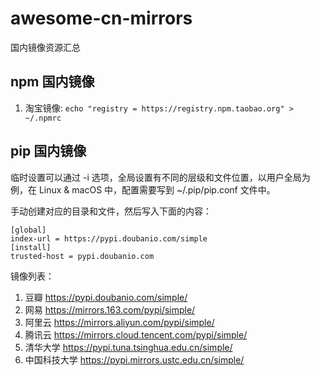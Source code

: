 # awesome-cn-mirrors

国内镜像资源汇总


## npm 国内镜像

1. 淘宝镜像: `echo "registry = https://registry.npm.taobao.org" > ~/.npmrc`


## pip 国内镜像

临时设置可以通过 -i 选项，全局设置有不同的层级和文件位置，以用户全局为例，在 Linux & macOS 中，配置需要写到 ~/.pip/pip.conf 文件中。

手动创建对应的目录和文件，然后写入下面的内容：

```
[global]
index-url = https://pypi.doubanio.com/simple
[install]
trusted-host = pypi.doubanio.com
```

镜像列表：

1. 豆瓣 https://pypi.doubanio.com/simple/
1. 网易 https://mirrors.163.com/pypi/simple/
1. 阿里云 https://mirrors.aliyun.com/pypi/simple/
1. 腾讯云 https://mirrors.cloud.tencent.com/pypi/simple/
1. 清华大学 https://pypi.tuna.tsinghua.edu.cn/simple/
1. 中国科技大学 https://pypi.mirrors.ustc.edu.cn/simple/
